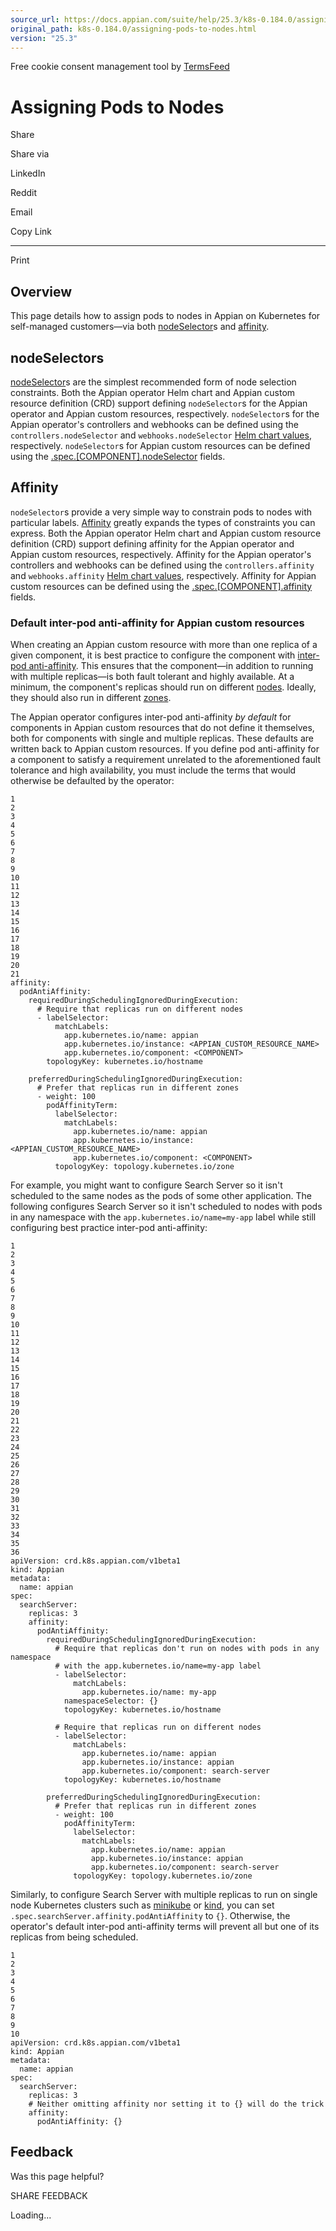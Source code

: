 ```yaml
---
source_url: https://docs.appian.com/suite/help/25.3/k8s-0.184.0/assigning-pods-to-nodes.html
original_path: k8s-0.184.0/assigning-pods-to-nodes.html
version: "25.3"
---
```


Free cookie consent management tool by [TermsFeed](https://www.termsfeed.com/)

# Assigning Pods to Nodes

Share

Share via

LinkedIn

Reddit

Email

Copy Link

* * *

Print

## Overview

This page details how to assign pods to nodes in Appian on Kubernetes for self-managed customers—via both [nodeSelector](https://kubernetes.io/docs/concepts/scheduling-eviction/assign-pod-node/#nodeselector)s and [affinity](https://kubernetes.io/docs/concepts/scheduling-eviction/assign-pod-node/#affinity-and-anti-affinity).

## nodeSelectors

[nodeSelector](https://kubernetes.io/docs/concepts/scheduling-eviction/assign-pod-node/#nodeselector)s are the simplest recommended form of node selection constraints. Both the Appian operator Helm chart and Appian custom resource definition (CRD) support defining `nodeSelector`s for the Appian operator and Appian custom resources, respectively. `nodeSelector`s for the Appian operator's controllers and webhooks can be defined using the `controllers.nodeSelector` and `webhooks.nodeSelector` [Helm chart values](helm-chart-values.html), respectively. `nodeSelector`s for Appian custom resources can be defined using the [.spec.\[COMPONENT\].nodeSelector](crds.html#v1beta1component) fields.

## Affinity

`nodeSelector`s provide a very simple way to constrain pods to nodes with particular labels. [Affinity](https://kubernetes.io/docs/concepts/scheduling-eviction/assign-pod-node/#affinity-and-anti-affinity) greatly expands the types of constraints you can express. Both the Appian operator Helm chart and Appian custom resource definition (CRD) support defining affinity for the Appian operator and Appian custom resources, respectively. Affinity for the Appian operator's controllers and webhooks can be defined using the `controllers.affinity` and `webhooks.affinity` [Helm chart values](helm-chart-values.html), respectively. Affinity for Appian custom resources can be defined using the [.spec.\[COMPONENT\].affinity](crds.html#v1beta1component) fields.

### Default inter-pod anti-affinity for Appian custom resources

When creating an Appian custom resource with more than one replica of a given component, it is best practice to configure the component with [inter-pod anti-affinity](https://kubernetes.io/docs/concepts/scheduling-eviction/assign-pod-node/#inter-pod-affinity-and-anti-affinity). This ensures that the component—in addition to running with multiple replicas—is both fault tolerant and highly available. At a minimum, the component's replicas should run on different [nodes](https://kubernetes.io/docs/reference/labels-annotations-taints/#kubernetesiohostname). Ideally, they should also run in different [zones](https://kubernetes.io/docs/reference/labels-annotations-taints/#topologykubernetesiozone).

The Appian operator configures inter-pod anti-affinity _by default_ for components in Appian custom resources that do not define it themselves, both for components with single and multiple replicas. These defaults are written back to Appian custom resources. If you define pod anti-affinity for a component to satisfy a requirement unrelated to the aforementioned fault tolerance and high availability, you must include the terms that would otherwise be defaulted by the operator:

```
1
2
3
4
5
6
7
8
9
10
11
12
13
14
15
16
17
18
19
20
21
affinity:
  podAntiAffinity:
    requiredDuringSchedulingIgnoredDuringExecution:
      # Require that replicas run on different nodes
      - labelSelector:
          matchLabels:
            app.kubernetes.io/name: appian
            app.kubernetes.io/instance: <APPIAN_CUSTOM_RESOURCE_NAME>
            app.kubernetes.io/component: <COMPONENT>
        topologyKey: kubernetes.io/hostname

    preferredDuringSchedulingIgnoredDuringExecution:
      # Prefer that replicas run in different zones
      - weight: 100
        podAffinityTerm:
          labelSelector:
            matchLabels:
              app.kubernetes.io/name: appian
              app.kubernetes.io/instance: <APPIAN_CUSTOM_RESOURCE_NAME>
              app.kubernetes.io/component: <COMPONENT>
          topologyKey: topology.kubernetes.io/zone
```

For example, you might want to configure Search Server so it isn't scheduled to the same nodes as the pods of some other application. The following configures Search Server so it isn't scheduled to nodes with pods in any namespace with the `app.kubernetes.io/name=my-app` label while still configuring best practice inter-pod anti-affinity:

```
1
2
3
4
5
6
7
8
9
10
11
12
13
14
15
16
17
18
19
20
21
22
23
24
25
26
27
28
29
30
31
32
33
34
35
36
apiVersion: crd.k8s.appian.com/v1beta1
kind: Appian
metadata:
  name: appian
spec:
  searchServer:
    replicas: 3
    affinity:
      podAntiAffinity:
        requiredDuringSchedulingIgnoredDuringExecution:
          # Require that replicas don't run on nodes with pods in any namespace
          # with the app.kubernetes.io/name=my-app label
          - labelSelector:
              matchLabels:
                app.kubernetes.io/name: my-app
            namespaceSelector: {}
            topologyKey: kubernetes.io/hostname

          # Require that replicas run on different nodes
          - labelSelector:
              matchLabels:
                app.kubernetes.io/name: appian
                app.kubernetes.io/instance: appian
                app.kubernetes.io/component: search-server
            topologyKey: kubernetes.io/hostname

        preferredDuringSchedulingIgnoredDuringExecution:
          # Prefer that replicas run in different zones
          - weight: 100
            podAffinityTerm:
              labelSelector:
                matchLabels:
                  app.kubernetes.io/name: appian
                  app.kubernetes.io/instance: appian
                  app.kubernetes.io/component: search-server
              topologyKey: topology.kubernetes.io/zone
```

Similarly, to configure Search Server with multiple replicas to run on single node Kubernetes clusters such as [minikube](https://minikube.sigs.k8s.io/docs/start/) or [kind](https://kind.sigs.k8s.io/), you can set `.spec.searchServer.affinity.podAntiAffinity` to `{}`. Otherwise, the operator's default inter-pod anti-affinity terms will prevent all but one of its replicas from being scheduled.

```
1
2
3
4
5
6
7
8
9
10
apiVersion: crd.k8s.appian.com/v1beta1
kind: Appian
metadata:
  name: appian
spec:
  searchServer:
    replicas: 3
    # Neither omitting affinity nor setting it to {} will do the trick
    affinity:
      podAntiAffinity: {}
```

## Feedback

Was this page helpful?

SHARE FEEDBACK

Loading...